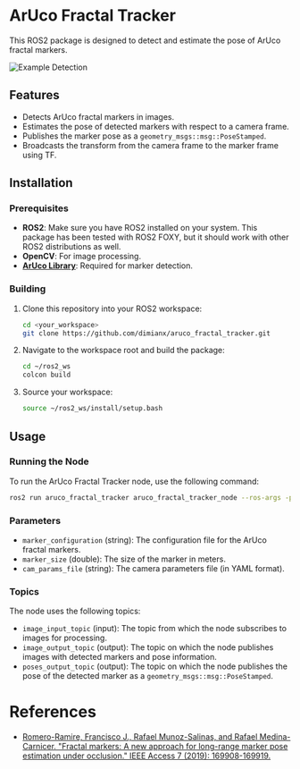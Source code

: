 # ArUco Fractal Tracker

This ROS2 package is designed to detect and estimate the pose of ArUco fractal markers.

![Example Detection](example_marker/example_detection.gif)

## Features
- Detects ArUco fractal markers in images.
- Estimates the pose of detected markers with respect to a camera frame.
- Publishes the marker pose as a `geometry_msgs::msg::PoseStamped`.
- Broadcasts the transform from the camera frame to the marker frame using TF.

## Installation

### Prerequisites

- **ROS2**: Make sure you have ROS2 installed on your system. This package has been tested with ROS2 FOXY, but it should work with other ROS2 distributions as well.
- **OpenCV**: For image processing.
- **[ArUco Library](https://sourceforge.net/projects/aruco)**: Required for marker detection.

### Building

1. Clone this repository into your ROS2 workspace:
    ```sh
    cd <your_workspace>
    git clone https://github.com/dimianx/aruco_fractal_tracker.git
    ```
2. Navigate to the workspace root and build the package:
    ```sh
    cd ~/ros2_ws
    colcon build
    ```

3. Source your workspace:
    ```sh
    source ~/ros2_ws/install/setup.bash
    ```

## Usage

### Running the Node

To run the ArUco Fractal Tracker node, use the following command:
```sh
ros2 run aruco_fractal_tracker aruco_fractal_tracker_node --ros-args -p marker_configuration:=<path_to_marker_config> -p marker_size:=<marker_size> -p cam_params_file:=<path_to_cam_params> --remap image_input_topic:=<your_camera_image_topic> --remap image_output_topic:=<where_to_output_processed_image> --remap poses_output_topic:=<where_to_publish_marker_pose>

```

### Parameters

- `marker_configuration` (string): The configuration file for the ArUco fractal markers.
- `marker_size` (double): The size of the marker in meters.
- `cam_params_file` (string): The camera parameters file (in YAML format).

### Topics

The node uses the following topics:

- `image_input_topic` (input): The topic from which the node subscribes to images for processing.
- `image_output_topic` (output): The topic on which the node publishes images with detected markers and pose information.
- `poses_output_topic` (output): The topic on which the node publishes the pose of the detected marker as a `geometry_msgs::msg::PoseStamped`.

# References
- [Romero-Ramire, Francisco J., Rafael Munoz-Salinas, and Rafael Medina-Carnicer. "Fractal markers: A new approach for long-range marker pose estimation under occlusion." IEEE Access 7 (2019): 169908-169919.](https://doi.org/10.1109/ACCESS.2019.2951204)